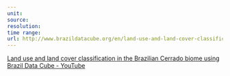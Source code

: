 ```yaml
---
unit: 
source: 
resolution: 
time range: 
url: http://www.brazildatacube.org/en/land-use-and-land-cover-classification/
---
```

[Land use and land cover classification in the Brazilian Cerrado biome using Brazil Data Cube - YouTube](https://www.youtube.com/watch?v=ZihpBTTOYeg)
